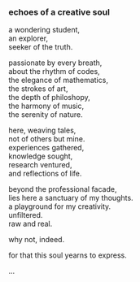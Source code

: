 ### echoes of a creative soul

a wondering student,\
an explorer,\
seeker of the truth.

passionate by every breath,\
about the rhythm of codes,\
the elegance of mathematics,\
the strokes of art,\
the depth of philoshopy,\
the harmony of music,\
the serenity of nature.

here, weaving tales,\
not of others but mine.\
experiences gathered,\
knowledge sought,\
research ventured,\
and reflections of life.

beyond the professional facade,\
lies here a sanctuary of my thoughts.\
a playground for my creativity.\
unfiltered.\
raw and real.

why not, indeed.

for that this soul yearns to express.



...
